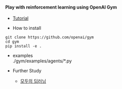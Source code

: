 #### Play with reinforcement learning using OpenAI Gym

- [Tutorial](https://gym.openai.com/docs)

- How to install
```
git clone https://github.com/openai/gym
cd gym
pip install -e .
```

- examples  
  ./gym/examples/agents/*.py

- Further Study
  - [모두의 딥러닝](https://hunkim.github.io/ml/)
